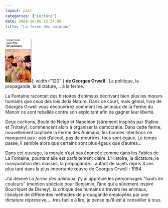 ```yaml
---
layout: post
categories: ["Lecture"]
date: 2006-10-05 22:34:00
title: "La ferme des animaux"
---
```


![couverture](/assets/images/couv_lecture/fermeanimaux.webp){: width="120" } **de Georges Orwell** : La politique, la propagande, la dictature,… à la ferme.

La Fontaine racontait des histoires d’animaux décrivant bien plus les
mœurs humains que ceux des lois de la Nature. Dans ce court, mais
génial, livre de Georges Orwell vous découvrirez comment les animaux de
la Ferme du Manoir ce sont rebellés contre son exploitant afin de gagner
leur liberté.

Deux cochons, Boule de Neige et Napoléon (sûrement inspirés par Staline
et Trotsky), commencent alors à organiser la démocratie. Dans cette
ferme, nouvellement baptisée la Ferme des Animaux, les bonnes intentions
ne manquent pas : pas d’alcool, pas de meurtres, tous sont égaux. Le
temps passe, il semble alors que certains sont plus égaux que
d’autres…

Dans cet ouvrage, la morale n’est pas énoncée comme dans les Fables de
La Fontaine, pourtant elle est parfaitement claire. L’Histoire, la
dictature, la manipulation des masses, la propagande… autant de
sujets repris 3 ans plus tard dans la plus importante œuvre de Georges
Orwell : 1984.

J’ai dévoré *La ferme des animaux*, j’y ai apprécié les personnages
"hauts en couleurs" (mention spéciale pour Benjamin, l’âne qui a
sûrement inspiré Bourriquet de Disney), la critique des humains à
travers les animaux, l’analyse de différentes méthodes de propagande
employées par une dictature répressive,… très facile à lire, je pense
qu’il est à conseiller à tous.


